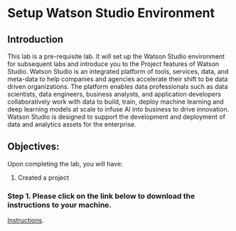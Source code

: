 # Setup Watson Studio Environment

## Introduction

This lab is a pre-requisite lab. It will set up the Watson Studio environment for subsequent labs and introduce you to the Project features of Watson Studio. Watson Studio is an integrated platform of tools, services, data, and meta-data to help companies and agencies accelerate their shift to be data driven organizations. The platform enables data professionals such as data scientists, data engineers, business analysts, and application developers collaboratively work with data to build, train, deploy machine learning and deep learning models at scale to infuse AI into business to drive innovation. Watson Studio is designed to support the development and deployment of data and analytics assets for the enterprise.

## Objectives:

Upon completing the lab, you will have:

1.  Created a project

### Step 1. Please click on the link below to download the instructions to your machine.

[Instructions](https://github.com/bleonardb3/AI_POT_07-29-2021/raw/main/Lab-0/SetupEnvironmentv07-29-2021.pdf).

